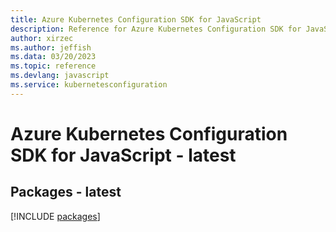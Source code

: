```yaml
---
title: Azure Kubernetes Configuration SDK for JavaScript
description: Reference for Azure Kubernetes Configuration SDK for JavaScript
author: xirzec
ms.author: jeffish
ms.data: 03/20/2023
ms.topic: reference
ms.devlang: javascript
ms.service: kubernetesconfiguration
---
```

# Azure Kubernetes Configuration SDK for JavaScript - latest
## Packages - latest
[!INCLUDE [packages](kubernetes-configuration-index.md)]